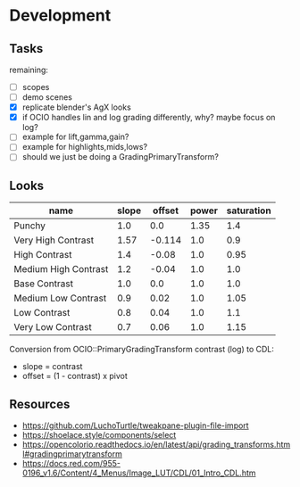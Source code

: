 # Development

## Tasks

remaining:

- [ ] scopes
- [ ] demo scenes
- [x] replicate blender's AgX looks
- [x] if OCIO handles lin and log grading differently, why? maybe focus on log?
- [ ] example for lift,gamma,gain?
- [ ] example for highlights,mids,lows?
- [ ] should we just be doing a GradingPrimaryTransform?

## Looks

| name                 | slope | offset | power | saturation |
|----------------------|-------|--------|-------|------------|
| Punchy               | 1.0   | 0.0    | 1.35  | 1.4        |
| Very High Contrast   | 1.57  | -0.114 | 1.0   | 0.9        |
| High Contrast        | 1.4   | -0.08  | 1.0   | 0.95       |
| Medium High Contrast | 1.2   | -0.04  | 1.0   | 1.0        |
| Base Contrast        | 1.0   | 0.0    | 1.0   | 1.0        |
| Medium Low Contrast  | 0.9   | 0.02   | 1.0   | 1.05       |
| Low Contrast         | 0.8   | 0.04   | 1.0   | 1.1        |
| Very Low Contrast    | 0.7   | 0.06   | 1.0   | 1.15       |

Conversion from OCIO::PrimaryGradingTransform contrast (log) to CDL:

- slope = contrast
- offset = (1 - contrast) x pivot

## Resources

- https://github.com/LuchoTurtle/tweakpane-plugin-file-import
- https://shoelace.style/components/select
- https://opencolorio.readthedocs.io/en/latest/api/grading_transforms.html#gradingprimarytransform
- https://docs.red.com/955-0196_v1.6/Content/4_Menus/Image_LUT/CDL/01_Intro_CDL.htm
